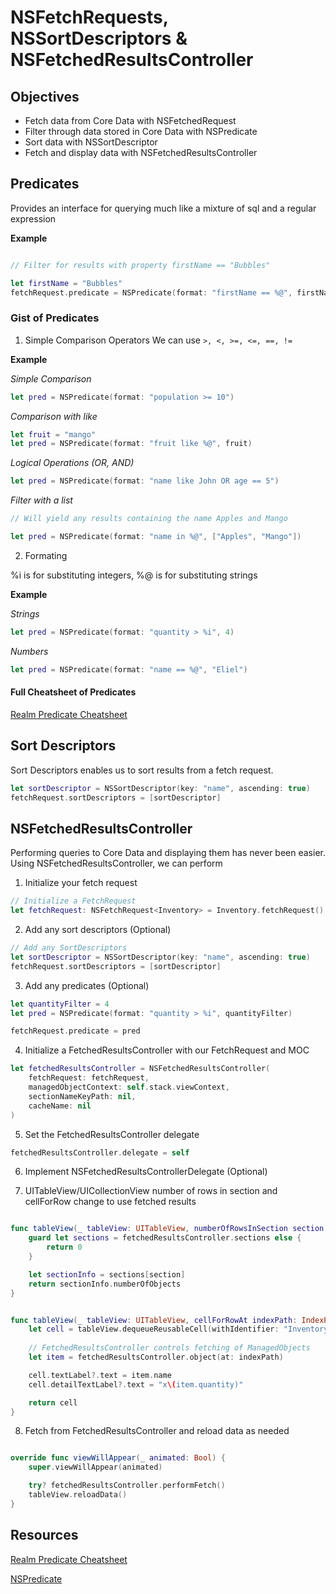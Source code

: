# NSFetchRequests, NSSortDescriptors & NSFetchedResultsController

## Objectives

- Fetch data from Core Data with NSFetchedRequest
- Filter through data stored in Core Data with NSPredicate
- Sort data with NSSortDescriptor
- Fetch and display data with NSFetchedResultsController

## Predicates

Provides an interface for querying much like a mixture of sql and a regular expression

**Example**

```swift

// Filter for results with property firstName == "Bubbles"

let firstName = "Bubbles"
fetchRequest.predicate = NSPredicate(format: "firstName == %@", firstName)
```

### Gist of Predicates

1. Simple Comparison Operators
We can use ```>, <, >=, <=, ==, !=```

**Example**

*Simple Comparison*
```swift
let pred = NSPredicate(format: "population >= 10")
```

*Comparison with like*
```swift
let fruit = "mango"
let pred = NSPredicate(format: "fruit like %@", fruit)
```

*Logical Operations (OR, AND)*
```swift
let pred = NSPredicate(format: "name like John OR age == 5")
```

*Filter with a list*

```swift
// Will yield any results containing the name Apples and Mango

let pred = NSPredicate(format: "name in %@", ["Apples", "Mango"])
```


2. Formating

%i is for substituting integers, %@ is for substituting strings

**Example**

*Strings*
```swift
let pred = NSPredicate(format: "quantity > %i", 4)
```

*Numbers*

```swift
let pred = NSPredicate(format: "name == %@", "Eliel")
```

#### Full Cheatsheet of Predicates

[Realm Predicate Cheatsheet](https://academy.realm.io/posts/nspredicate-cheatsheet/)


## Sort Descriptors

Sort Descriptors enables us to sort results from a fetch request.

```swift
let sortDescriptor = NSSortDescriptor(key: "name", ascending: true)
fetchRequest.sortDescriptors = [sortDescriptor]
```

## NSFetchedResultsController

Performing queries to Core Data and displaying them has never been easier.
Using NSFetchedResultsController, we can perform 

1. Initialize your fetch request

```swift
// Initialize a FetchRequest
let fetchRequest: NSFetchRequest<Inventory> = Inventory.fetchRequest()
```

2. Add any sort descriptors (Optional)

```swift
// Add any SortDescriptors
let sortDescriptor = NSSortDescriptor(key: "name", ascending: true)
fetchRequest.sortDescriptors = [sortDescriptor]
```

3. Add any predicates (Optional)

```swift
let quantityFilter = 4
let pred = NSPredicate(format: "quantity > %i", quantityFilter)

fetchRequest.predicate = pred
```

4. Initialize a FetchedResultsController with our FetchRequest and MOC

```swift
let fetchedResultsController = NSFetchedResultsController(
    fetchRequest: fetchRequest,
    managedObjectContext: self.stack.viewContext,
    sectionNameKeyPath: nil,
    cacheName: nil
)
```

5. Set the FetchedResultsController delegate

```swift
fetchedResultsController.delegate = self
```

6. Implement NSFetchedResultsControllerDelegate (Optional)

7. UITableView/UICollectionView number of rows in section and cellForRow change to use fetched results

```swift

func tableView(_ tableView: UITableView, numberOfRowsInSection section: Int) -> Int {
    guard let sections = fetchedResultsController.sections else {
        return 0
    }

    let sectionInfo = sections[section]
    return sectionInfo.numberOfObjects
}


func tableView(_ tableView: UITableView, cellForRowAt indexPath: IndexPath) -> UITableViewCell {
    let cell = tableView.dequeueReusableCell(withIdentifier: "InventoryCell", for: indexPath)
    
    // FetchedResultsController controls fetching of ManagedObjects
    let item = fetchedResultsController.object(at: indexPath)

    cell.textLabel?.text = item.name
    cell.detailTextLabel?.text = "x\(item.quantity)"

    return cell
}
```


8. Fetch from FetchedResultsController and reload data as needed
```swift

override func viewWillAppear(_ animated: Bool) {
    super.viewWillAppear(animated)

    try? fetchedResultsController.performFetch()
    tableView.reloadData()
}
```

## Resources

[Realm Predicate Cheatsheet](https://academy.realm.io/posts/nspredicate-cheatsheet/)

[NSPredicate](http://nshipster.com/nspredicate/)